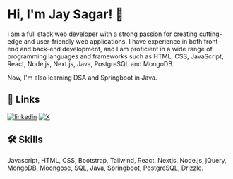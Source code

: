 
# Hi, I'm Jay Sagar! 👋

I am a full stack web developer with a strong passion for creating cutting-edge and user-friendly web applications. I have experience in both front-end and back-end development, and I am proficient in a wide range of programming languages and frameworks such as HTML, CSS, JavaScript, React, Node.js, Next.js, Java, PostgreSQL and MongoDB.

Now, I'm also learning DSA and Springboot in Java.
## 🔗 Links

[![linkedin](https://img.shields.io/badge/linkedin-0A66C2?style=for-the-badge&logo=linkedin&logoColor=white)](https://www.linkedin.com/in/jaysagar/)
[![X](https://img.shields.io/twitter/follow/?style=for-the-badge&logo=X&logoColor=white)](https://x.com/p1ayjay)



## 🛠 Skills
Javascript, HTML, CSS, Bootstrap, Tailwind, React, Nextjs, Node.js, jQuery, MongoDB,
Moongose, SQL, Java, Springboot, PostgreSQL, Drizzle.

